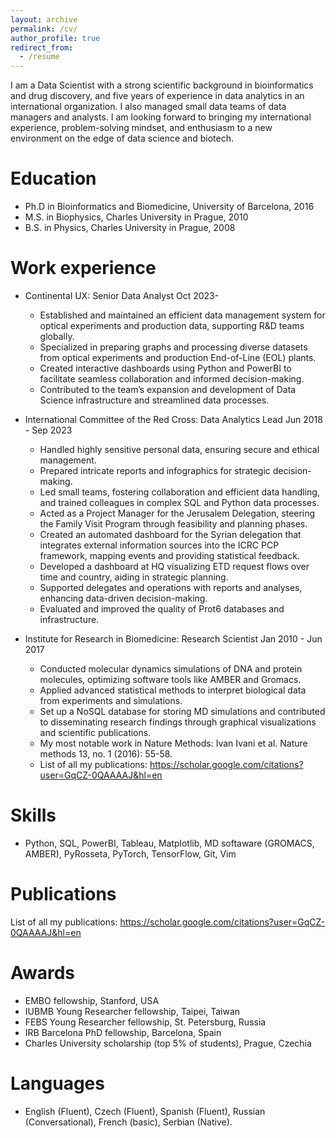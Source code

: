 ```yaml
---
layout: archive
permalink: /cv/
author_profile: true
redirect_from:
  - /resume
---
```


I am a Data Scientist with a strong scientific background in bioinformatics and drug discovery, and five years of experience in data analytics in an international organization. I also managed small data teams of data managers and analysts. I am looking forward to bringing my international experience, problem-solving mindset, and enthusiasm to a new environment on the edge of data science and biotech.

Education
======
* Ph.D in Bioinformatics and Biomedicine, University of Barcelona, 2016
* M.S. in Biophysics, Charles University in Prague, 2010
* B.S. in Physics, Charles University in Prague, 2008

Work experience
======
* Continental UX: Senior Data Analyst
  Oct 2023-
  * Established and maintained an efficient data management system for optical experiments and production data, supporting R&D teams globally.
  * Specialized in preparing graphs and processing diverse datasets from optical experiments and production End-of-Line (EOL) plants.
  * Created interactive dashboards using Python and PowerBI to facilitate seamless collaboration and informed decision-making.
  * Contributed to the team’s expansion and development of Data Science infrastructure and streamlined data processes.

* International Committee of the Red Cross: Data Analytics Lead
  Jun 2018 - Sep 2023
  * Handled highly sensitive personal data, ensuring secure and ethical management.
  * Prepared intricate reports and infographics for strategic decision-making.
  * Led small teams, fostering collaboration and efficient data handling, and trained colleagues in complex SQL and Python data processes.
  * Acted as a Project Manager for the Jerusalem Delegation, steering the Family Visit Program through feasibility and planning phases.
  * Created an automated dashboard for the Syrian delegation that integrates external information sources into the ICRC PCP framework, mapping events and providing statistical feedback.
  * Developed a dashboard at HQ visualizing ETD request flows over time and country, aiding in strategic planning.
  * Supported delegates and operations with reports and analyses, enhancing data-driven decision-making.
  * Evaluated and improved the quality of Prot6 databases and infrastructure.

* Institute for Research in Biomedicine: Research Scientist
  Jan 2010 - Jun 2017
  * Conducted molecular dynamics simulations of DNA and protein molecules, optimizing software tools like AMBER and Gromacs.
  * Applied advanced statistical methods to interpret biological data from experiments and simulations.
  * Set up a NoSQL database for storing MD simulations and contributed to disseminating research findings through graphical visualizations and scientific publications.
  * My most notable work in Nature Methods: Ivan Ivani et al. Nature methods 13, no. 1 (2016): 55-58.
  * List of all my publications: https://scholar.google.com/citations?user=GqCZ-0QAAAAJ&hl=en
  
Skills
======
* Python, SQL, PowerBI, Tableau, Matplotlib, MD softaware (GROMACS, AMBER), PyRosseta, PyTorch, TensorFlow, Git, Vim

Publications
======
List of all my publications: https://scholar.google.com/citations?user=GqCZ-0QAAAAJ&hl=en

Awards
======
* EMBO fellowship, Stanford, USA
* IUBMB Young Researcher fellowship, Taipei, Taiwan
* FEBS Young Researcher fellowship, St. Petersburg, Russia
* IRB Barcelona PhD fellowship, Barcelona, Spain
* Charles University scholarship (top 5% of students), Prague, Czechia
  
Languages
======
* English (Fluent), Czech (Fluent), Spanish (Fluent), Russian (Conversational), French (basic), Serbian (Native).
